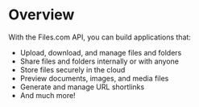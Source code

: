 # Overview

With the Files.com API, you can build applications that:

- Upload, download, and manage files and folders
- Share files and folders internally or with anyone
- Store files securely in the cloud
- Preview documents, images, and media files
- Generate and manage URL shortlinks
- And much more!
